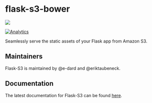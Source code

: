 flask-s3-bower
========

![](https://api.travis-ci.org/e-dard/flask-s3.png)

[![Analytics](https://ga-beacon.appspot.com/UA-35880013-3/flask-s3/readme)](https://github.com/igrigorik/ga-beacon)


Seamlessly serve the static assets of your Flask app from Amazon S3.

Maintainers
-----------

Flask-S3 is maintained by @e-dard and @eriktaubeneck.

Documentation
-------------
The latest documentation for Flask-S3 can be found [here](https://flask-s3.readthedocs.org/en/latest/).
